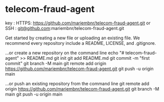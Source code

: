 # telecom-fraud-agent
key : 
HTTPS: https://github.com/mariembnr/telecom-fraud-agent.git
or	
SSH : git@github.com:mariembnr/telecom-fraud-agent.git

Get started by creating a new file or uploading an existing file. We recommend every repository include a README, LICENSE, and .gitignore.

…or create a new repository on the command line
echo "# telecom-fraud-agent" >> README.md
git init
git add README.md
git commit -m "first commit"
git branch -M main
git remote add origin https://github.com/mariembnr/telecom-fraud-agent.git
git push -u origin main

…or push an existing repository from the command line
git remote add origin https://github.com/mariembnr/telecom-fraud-agent.git
git branch -M main
git push -u origin main
